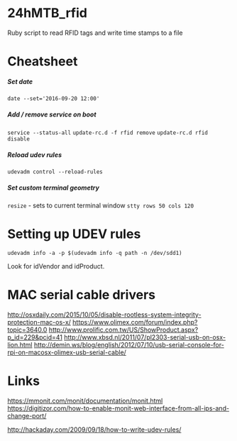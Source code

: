 24hMTB_rfid
===========

Ruby script to read RFID tags and write time stamps to a file

# Cheatsheet

##### Set date

`date --set='2016-09-20 12:00'`

##### Add / remove service on boot

`service --status-all`
`update-rc.d -f rfid remove`
`update-rc.d rfid disable`


##### Reload udev rules

`udevadm control --reload-rules`

##### Set custom terminal geometry

`resize` - sets to current terminal window
`stty rows 50 cols 120`

# Setting up UDEV rules
`udevadm info -a -p $(udevadm info -q path -n /dev/sdd1)`

Look for idVendor and idProduct.

# MAC serial cable drivers

http://osxdaily.com/2015/10/05/disable-rootless-system-integrity-protection-mac-os-x/
https://www.olimex.com/forum/index.php?topic=3640.0
http://www.prolific.com.tw/US/ShowProduct.aspx?p_id=229&pcid=41
http://www.xbsd.nl/2011/07/pl2303-serial-usb-on-osx-lion.html
http://demin.ws/blog/english/2012/07/10/usb-serial-console-for-rpi-on-macosx-olimex-usb-serial-cable/

# Links

https://mmonit.com/monit/documentation/monit.html
https://digitizor.com/how-to-enable-monit-web-interface-from-all-ips-and-change-port/

http://hackaday.com/2009/09/18/how-to-write-udev-rules/
